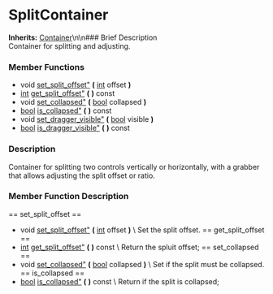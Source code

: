 #  SplitContainer  
**Inherits:** [Container](class_container)\\n\\n###  Brief Description  
Container for splitting and adjusting.
###  Member Functions 
  * void [set_split_offset"](#set_split_offset) **(** [int](class_int) offset  **)**
  * [int](class_int) [get_split_offset"](#get_split_offset) **(** **)** const
  * void [set_collapsed"](#set_collapsed) **(** [bool](class_bool) collapsed  **)**
  * [bool](class_bool) [is_collapsed"](#is_collapsed) **(** **)** const
  * void [set_dragger_visible"](#set_dragger_visible) **(** [bool](class_bool) visible  **)**
  * [bool](class_bool) [is_dragger_visible"](#is_dragger_visible) **(** **)** const
###  Description  
Container for splitting two controls vertically or horizontally, with a grabber that allows adjusting the split offset or ratio.
###  Member Function Description  
==  set_split_offset  ==
  * void [set_split_offset"](#set_split_offset) **(** [int](class_int) offset  **)**
\\
Set the split offset.
==  get_split_offset  ==
  * [int](class_int) [get_split_offset"](#get_split_offset) **(** **)** const
\\
Return the spluit offset;
==  set_collapsed  ==
  * void [set_collapsed"](#set_collapsed) **(** [bool](class_bool) collapsed  **)**
\\
Set if the split must be collapsed.
==  is_collapsed  ==
  * [bool](class_bool) [is_collapsed"](#is_collapsed) **(** **)** const
\\
Return if the split is collapsed;
